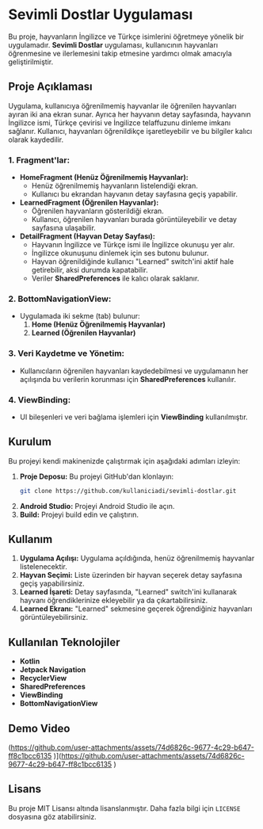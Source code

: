 # Sevimli Dostlar Uygulaması

Bu proje, hayvanların İngilizce ve Türkçe isimlerini öğretmeye yönelik bir uygulamadır. **Sevimli Dostlar** uygulaması, kullanıcının hayvanları öğrenmesine ve ilerlemesini takip etmesine yardımcı olmak amacıyla geliştirilmiştir.

## Proje Açıklaması

Uygulama, kullanıcıya öğrenilmemiş hayvanlar ile öğrenilen hayvanları ayıran iki ana ekran sunar. Ayrıca her hayvanın detay sayfasında, hayvanın İngilizce ismi, Türkçe çevirisi ve İngilizce telaffuzunu dinleme imkanı sağlanır. Kullanıcı, hayvanları öğrenildikçe işaretleyebilir ve bu bilgiler kalıcı olarak kaydedilir.

### 1. **Fragment'lar:**
   - **HomeFragment (Henüz Öğrenilmemiş Hayvanlar):**
     - Henüz öğrenilmemiş hayvanların listelendiği ekran.
     - Kullanıcı bu ekrandan hayvanın detay sayfasına geçiş yapabilir.
   - **LearnedFragment (Öğrenilen Hayvanlar):**
     - Öğrenilen hayvanların gösterildiği ekran.
     - Kullanıcı, öğrenilen hayvanları burada görüntüleyebilir ve detay sayfasına ulaşabilir.
   - **DetailFragment (Hayvan Detay Sayfası):**
     - Hayvanın İngilizce ve Türkçe ismi ile İngilizce okunuşu yer alır.
     - İngilizce okunuşunu dinlemek için ses butonu bulunur.
     - Hayvan öğrenildiğinde kullanıcı "Learned" switch'ini aktif hale getirebilir, aksi durumda kapatabilir.
     - Veriler **SharedPreferences** ile kalıcı olarak saklanır.

### 2. **BottomNavigationView:**
   - Uygulamada iki sekme (tab) bulunur:
     1. **Home (Henüz Öğrenilmemiş Hayvanlar)**
     2. **Learned (Öğrenilen Hayvanlar)**

### 3. **Veri Kaydetme ve Yönetim:**
   - Kullanıcıların öğrenilen hayvanları kaydedebilmesi ve uygulamanın her açılışında bu verilerin korunması için **SharedPreferences** kullanılır.

### 4. **ViewBinding:**
   - UI bileşenleri ve veri bağlama işlemleri için **ViewBinding** kullanılmıştır.

## Kurulum

Bu projeyi kendi makinenizde çalıştırmak için aşağıdaki adımları izleyin:

1. **Proje Deposu:** Bu projeyi GitHub'dan klonlayın:
    ```bash
    git clone https://github.com/kullaniciadi/sevimli-dostlar.git
    ```
2. **Android Studio:** Projeyi Android Studio ile açın.
3. **Build:** Projeyi build edin ve çalıştırın.

## Kullanım

1. **Uygulama Açılışı:** Uygulama açıldığında, henüz öğrenilmemiş hayvanlar listelenecektir.
2. **Hayvan Seçimi:** Liste üzerinden bir hayvan seçerek detay sayfasına geçiş yapabilirsiniz.
3. **Learned İşareti:** Detay sayfasında, "Learned" switch'ini kullanarak hayvanı öğrendiklerinize ekleyebilir ya da çıkartabilirsiniz.
4. **Learned Ekranı:** "Learned" sekmesine geçerek öğrendiğiniz hayvanları görüntüleyebilirsiniz.

## Kullanılan Teknolojiler

- **Kotlin**
- **Jetpack Navigation**
- **RecyclerView**
- **SharedPreferences**
- **ViewBinding**
- **BottomNavigationView**

## Demo Video

(https://github.com/user-attachments/assets/74d6826c-9677-4c29-b647-ff8c1bcc6135
)](https://github.com/user-attachments/assets/74d6826c-9677-4c29-b647-ff8c1bcc6135
)
## Lisans

Bu proje MIT Lisansı altında lisanslanmıştır. Daha fazla bilgi için `LICENSE` dosyasına göz atabilirsiniz.
